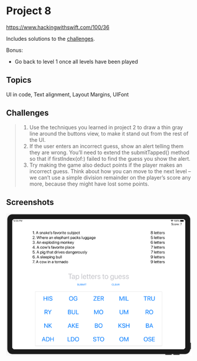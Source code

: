 # Project 8

https://www.hackingwithswift.com/100/36

Includes solutions to the [challenges](https://www.hackingwithswift.com/read/8/6/wrap-up).

Bonus:
- Go back to level 1 once all levels have been played

## Topics

UI in code, Text alignment, Layout Margins, UIFont

## Challenges

>1. Use the techniques you learned in project 2 to draw a thin gray line around the buttons view, to make it stand out from the rest of the UI.
>2. If the user enters an incorrect guess, show an alert telling them they are wrong. You’ll need to extend the submitTapped() method so that if firstIndex(of:) failed to find the guess you show the alert.
>3. Try making the game also deduct points if the player makes an incorrect guess. Think about how you can move to the next level – we can’t use a simple division remainder on the player’s score any more, because they might have lost some points.

## Screenshots

![screenshot1](screenshots/screen01.png)

